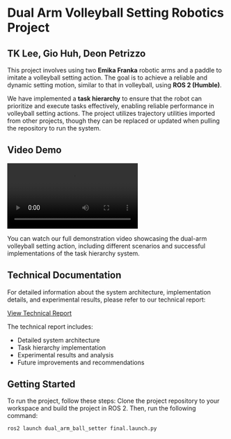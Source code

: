 # Dual Arm Volleyball Setting Robotics Project
## TK Lee, Gio Huh, Deon Petrizzo
This project involves using two **Emika Franka** robotic arms and a paddle to imitate a volleyball setting action. The goal is to achieve a reliable and dynamic setting motion, similar to that in volleyball, using **ROS 2 (Humble)**.

We have implemented a **task hierarchy** to ensure that the robot can prioritize and execute tasks effectively, enabling reliable performance in volleyball setting actions. The project utilizes trajectory utilities imported from other projects, though they can be replaced or updated when pulling the repository to run the system.

## Video Demo
![Project Demo](https://github.com/geo-179/dual_arm_ball_setter/raw/main/assets/videos/dual-arm-ball-setter-demo.mp4)

You can watch our full demonstration video showcasing the dual-arm volleyball setting action, including different scenarios and successful implementations of the task hierarchy system.

## Technical Documentation
For detailed information about the system architecture, implementation details, and experimental results, please refer to our technical report:

[View Technical Report](https://github.com/geo-179/dual_arm_ball_setter/raw/main/docs/dual-arm-ball-setter-report.pdf)


The technical report includes:
- Detailed system architecture
- Task hierarchy implementation
- Experimental results and analysis
- Future improvements and recommendations

## Getting Started
To run the project, follow these steps:
Clone the project repository to your workspace and build the project in ROS 2. Then, run the following command:
```bash
ros2 launch dual_arm_ball_setter final.launch.py
